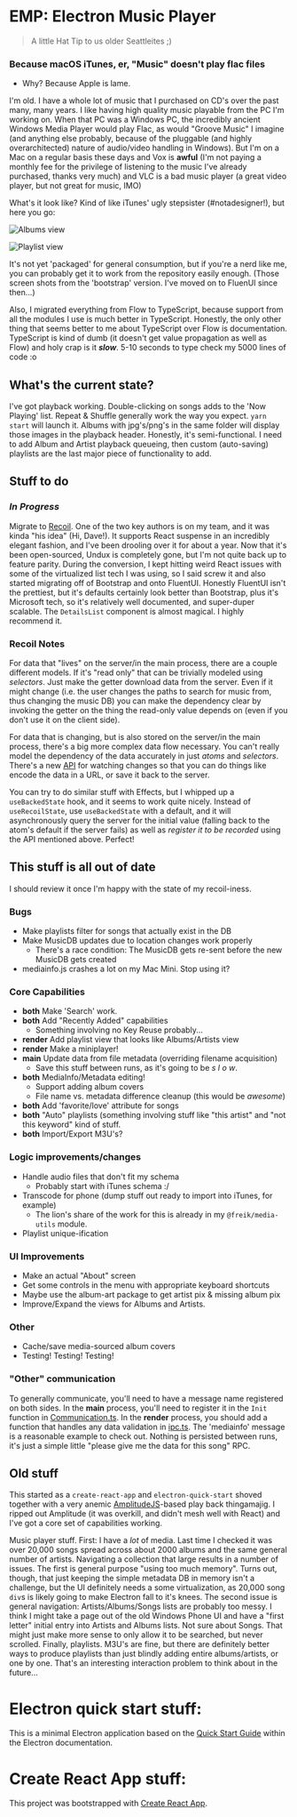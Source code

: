 # EMP: Electron Music Player

> A little Hat Tip to us older Seattleites ;)

### Because macOS iTunes, er, "Music" doesn't play flac files

- Why? Because Apple is lame.

I'm old. I have a whole lot of music that I purchased on CD's over the past
many, many years. I like having high quality music playable from the PC I'm
working on. When that PC was a Windows PC, the incredibly ancient Windows Media
Player would play Flac, as would "Groove Music" I imagine (and anything else
probably, because of the pluggable (and highly overarchitected) nature of
audio/video handling in Windows). But I'm on a Mac on a regular basis these days
and Vox is **awful** (I'm not paying a monthly fee for the privilege of
listening to the music I've already purchased, thanks very much) and VLC is a
bad music player (a great video player, but not great for music, IMO)

What's it look like? Kind of like iTunes' ugly stepsister (#notadesigner!), but
here you go:

![Albums view](doc/albums.jpg)

![Playlist view](doc/playlist.jpg)

It's not yet 'packaged' for general consumption, but if you're a nerd like me,
you can probably get it to work from the repository easily enough. (Those screen
shots from the 'bootstrap' version. I've moved on to FluenUI since then...)

Also, I migrated everything from Flow to TypeScript, because support from all
the modules I use is much better in TypeScript. Honestly, the only other thing
that seems better to me about TypeScript over Flow is documentation. TypeScript
is kind of dumb (it doesn't get value propagation as well as Flow) and holy crap
is it **_slow_**. 5-10 seconds to type check my 5000 lines of code :o

## What's the current state?

I've got playback working. Double-clicking on songs adds to the 'Now Playing'
list. Repeat & Shuffle generally work the way you expect. `yarn start` will
launch it. Albums with jpg's/png's in the same folder will display those images
in the playback header. Honestly, it's semi-functional. I need to add Album and
Artist playback queueing, then custom (auto-saving) playlists are the last major
piece of functionality to add.

## Stuff to do

### _In Progress_

Migrate to [Recoil](https://recoiljs.org). One of the two key authors is on my
team, and it was kinda "his idea" (Hi, Dave!). It supports React suspense in an
incredibly elegant fashion, and I've been drooling over it for about a year. Now
that it's been open-sourced, Undux is completely gone, but I'm not quite back up
to feature parity. During the conversion, I kept hitting weird React issues with
some of the virtualized list tech I was using, so I said screw it and also
started migrating off of Bootstrap and onto FluentUI. Honestly FluentUI isn't
the prettiest, but it's defaults certainly look better than Bootstrap, plus it's
Microsoft tech, so it's relatively well documented, and super-duper scalable.
The `DetailsList` component is almost magical. I highly recommend it.

### Recoil Notes

For data that "lives" on the server/in the main process, there are a couple
different models. If it's "read only" that can be trivially modeled using
_selectors_. Just make the getter download data from the server. Even if it
might change (i.e. the user changes the paths to search for music from, thus
changing the music DB) you can make the dependency clear by invoking the getter
on the thing the read-only value depends on (even if you don't use it on the
client side).

For data that is changing, but is also stored on the server/in the main process,
there's a big more complex data flow necessary. You can't really model the
dependency of the data accurately in just _atoms_ and _selectors_. There's a new
[API](https://recoiljs.org/docs/api-reference/core/useRecoilTransactionObserver)
for watching changes so that you can do things like encode the data in a URL, or
save it back to the server.

You can try to do similar stuff with Effects, but I whipped up a
`useBackedState` hook, and it seems to work quite nicely. Instead of
`useRecoilState`, use `useBackedState` with a default, and it will
asynchronously query the server for the initial value (falling back to the
atom's default if the server fails) as well as _register it to be recorded_
using the API mentioned above. Perfect!

## This stuff is all out of date

I should review it once I'm happy with the state of my recoil-iness.

### Bugs

- Make playlists filter for songs that actually exist in the DB
- Make MusicDB updates due to location changes work properly
  - There's a race condition: The MusicDB gets re-sent before the new MusicDB
    gets created
- mediainfo.js crashes a lot on my Mac Mini. Stop using it?

### Core Capabilities

- **both** Make 'Search' work.
- **both** Add "Recently Added" capabilities
  - Something involving no Key Reuse probably...
- **render** Add playlist view that looks like Albums/Artists view
- **render** Make a miniplayer!
- **main** Update data from file metadata (overriding filename acquisition)
  - Save this stuff between runs, as it's going to be _s l o w_.
- **both** MediaInfo/Metadata editing!
  - Support adding album covers
  - File name vs. metadata difference cleanup (this would be _awesome_)
- **both** Add 'favorite/love' attribute for songs
- **both** "Auto" playlists (something involving stuff like "this artist" and
  "not this keyword" kind of stuff.
- **both** Import/Export M3U's?

### Logic improvements/changes

- Handle audio files that don't fit my schema
  - Probably start with iTunes schema :/
- Transcode for phone (dump stuff out ready to import into iTunes, for example)
  - The lion's share of the work for this is already in my `@freik/media-utils`
    module.
- Playlist unique-ification

### UI Improvements

- Make an actual "About" screen
- Get some controls in the menu with appropriate keyboard shortcuts
- Maybe use the album-art package to get artist pix & missing album pix
- Improve/Expand the views for Albums and Artists.

### Other

- Cache/save media-sourced album covers
- Testing! Testing! Testing!

### "Other" communication

To generally communicate, you'll need to have a message name registered on both
sides. In the **main** process, you'll need to register it in the `Init`
function in
[Communication.ts](https://github.com/kevinfrei/EMP/blob/main/static/main/Communication.ts).
In the **render** process, you should add a function that handles any data
validation in [ipc.ts](https://github.com/kevinfrei/EMP/blob/main/src/ipc.ts).
The 'mediainfo' message is a reasonable example to check out. Nothing is
persisted between runs, it's just a simple little "please give me the data for
this song" RPC.

## Old stuff

This started as a `create-react-app` and `electron-quick-start` shoved together
with a very anemic
[AmplitudeJS](https://521dimensions.com/open-source/amplitudejs/)-based play
back thingamajig. I ripped out Amplitude (it was overkill, and didn't mesh well
with React) and I've got a core set of capabilities working.

Music player stuff. First: I have a _lot_ of media. Last time I checked it was
over 20,000 songs spread across about 2000 albums and the same general number of
artists. Navigating a collection that large results in a number of issues. The
first is general purpose "using too much memory". Turns out, though, that just
keeping the simple metadata DB in memory isn't a challenge, but the UI
definitely needs a some virtualization, as 20,000 song `div`s is likely going to
make Electron fall to it's knees. The second issue is general navigation:
Artists/Albums/Songs lists are probably too messy. I think I might take a page
out of the old Windows Phone UI and have a "first letter" initial entry into
Artists and Albums lists. Not sure about Songs. That might just make more sense
to only allow it to be searched, but never scrolled. Finally, playlists. M3U's
are fine, but there are definitely better ways to produce playlists than just
blindly adding entire albums/artists, or one by one. That's an interesting
interaction problem to think about in the future...

# Electron quick start stuff:

This is a minimal Electron application based on the
[Quick Start Guide](https://electronjs.org/docs/tutorial/quick-start) within the
Electron documentation.

# Create React App stuff:

This project was bootstrapped with
[Create React App](https://github.com/facebook/create-react-app).
